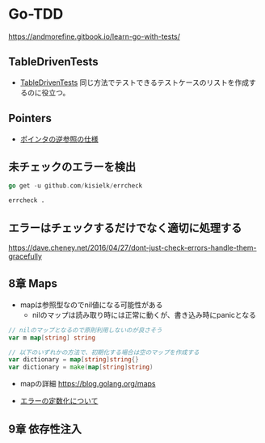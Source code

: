 # Go-TDD

https://andmorefine.gitbook.io/learn-go-with-tests/

## TableDrivenTests 
- [TableDrivenTests](https://github.com/golang/go/wiki/TableDrivenTests)
同じ方法でテストできるテストケースのリストを作成するのに役立つ。


## Pointers
- [ポインタの逆参照の仕様](https://golang.org/ref/spec#Method_values)

## 未チェックのエラーを検出
```go
go get -u github.com/kisielk/errcheck
```

```sh
errcheck .
```

## エラーはチェックするだけでなく適切に処理する
https://dave.cheney.net/2016/04/27/dont-just-check-errors-handle-them-gracefully

## 8章 Maps
- mapは参照型なのでnil値になる可能性がある
  - nilのマップは読み取り時には正常に動くが、書き込み時にpanicとなる

```go
// nilのマップとなるので原則利用しないのが良さそう
var m map[string] string

// 以下のいずれかの方法で、初期化する場合は空のマップを作成する
var dictionary = map[string]string{}
var dictionary = make(map[string]string)
```

- mapの詳細 https://blog.golang.org/maps

- [エラーの定数化について](https://dave.cheney.net/2016/04/07/constant-errors)

## 9章 依存性注入
